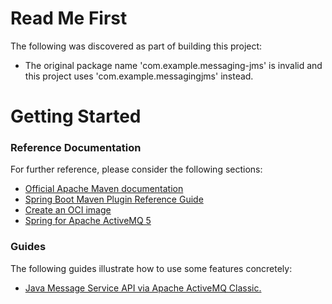 # Read Me First
The following was discovered as part of building this project:

* The original package name 'com.example.messaging-jms' is invalid and this project uses 'com.example.messagingjms' instead.

# Getting Started

### Reference Documentation
For further reference, please consider the following sections:

* [Official Apache Maven documentation](https://maven.apache.org/guides/index.html)
* [Spring Boot Maven Plugin Reference Guide](https://docs.spring.io/spring-boot/docs/2.7.11/maven-plugin/reference/html/)
* [Create an OCI image](https://docs.spring.io/spring-boot/docs/2.7.11/maven-plugin/reference/html/#build-image)
* [Spring for Apache ActiveMQ 5](https://docs.spring.io/spring-boot/docs/2.7.11/reference/htmlsingle/#messaging.jms.activemq)

### Guides
The following guides illustrate how to use some features concretely:

* [Java Message Service API via Apache ActiveMQ Classic.](https://spring.io/guides/gs/messaging-jms/)

